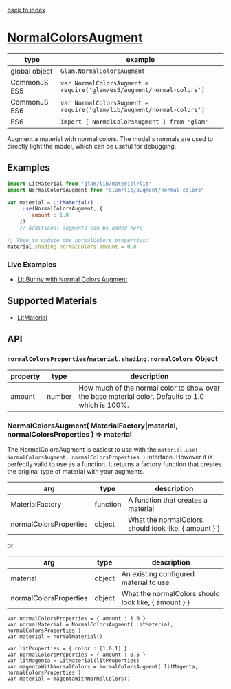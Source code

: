[back to index](./)
# [NormalColorsAugment](https://github.com/glamjs/glam/tree/master/lib/augment/normal-colors)

| type          | example |
| ------------- | ------------------------------------------------------------------------------ |
| global object | `Glam.NormalColorsAugment`                                                     |
| CommonJS ES5  | `var NormalColorsAugment = require('glam/es5/augment/normal-colors')` |
| CommonJS ES6  | `var NormalColorsAugment = require('glam/lib/augment/normal-colors')` |
| ES6           | `import { NormalColorsAugment } from 'glam'`                                   |

Augment a material with normal colors. The model's normals are used to directly light the model, which
can be useful for debugging.

## Examples

```js
import LitMaterial from "glam/lib/material/lit"
import NormalColorsAugment from "glam/lib/augment/normal-colors"

var material = LitMaterial()
	.use(NormalColorsAugment, {
		amount : 1.0
	})
	// Additional augments can be added here

// Then to update the normalColors properties:
material.shading.normalColors.amount = 0.8
```

### Live Examples

* [Lit Bunny with Normal Colors Augment][example-normal-colors]

[example-normal-colors]: http://requirebin.com/?gist=TatumCreative/0c3c74675d0433d1daa1

## Supported Materials

* [LitMaterial](./material-lit.md)

## API

### `normalColorsProperties`/`material.shading.normalColors` Object

| property | type       | description |
| -------- | ---------- | ----------- |
| amount   | number     | How much of the normal color to show over the base material color. Defaults to 1.0 which is 100%. |


### NormalColorsAugment( MaterialFactory|material, normalColorsProperties  ) => material

The NormalColorsAugment is easiest to use with the `material.use( NormalColorsAugment, normalColorsProperties )` interface.
However it is perfectly valid to use as a function. It returns a factory function that creates
the original type of material with your augments.

| arg             | type     | description |
| --------------- | -------- | ----------- |
| MaterialFactory | function | A function that creates a material |
| normalColorsProperties  | object   | What the normalColors should look like, { amount } }

or

| arg             | type     | description |
| --------------- | -------- | ----------- |
| material        | object   | An existing configured material to use. |
| normalColorsProperties | object | What the normalColors should look like, { amount } }


```
var normalColorsProperties = { amount : 1.0 }
var normalMaterial = NormalColorsAugment( LitMaterial, normalColorsProperties )
var material = normalMaterial()
```

```
var litProperties = { color : [1,0,1] }
var normalColorsProperties = { amount : 0.5 }
var litMagenta = LitMaterial(litProperties)
var magentaWithNormalColors = NormalColorsAugment( litMagenta, normalColorsProperties )
var material = magentaWithNormalColors()
```